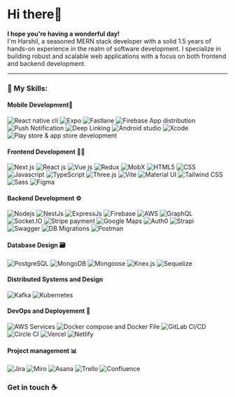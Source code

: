 <h1>Hi there👋</h1>

<p><b>I hope you're having a wonderful day!</b></br>I'm Harshil, a seasoned MERN stack developer with a solid 1.5 years of hands-on experience in the realm of software development. I specialize in building robust and scalable web applications with a focus on both frontend and backend development.</p>
<hr/>
<h3>💼 My Skills:</h3>
<h4>Mobile Development📱 </h4>
<p>
<!-- <a href="https://reactnative.dev/" target="_blank" rel="noreferrer">
    <img src="https://reactnative.dev/img/header_logo.svg" alt="reactnative" width="40" height="40" />
  </a>
<a href="https://reactnative.dev/" target="_blank" rel="noreferrer">
    <img src="https://seeklogo.com/images/E/expo-logo-01BB2BCFC3-seeklogo.com.png" alt="reactnative" width="40" height="40" />
  </a>
<a href="https://reactnative.dev/" target="_blank" rel="noreferrer">
    <img src="https://static-00.iconduck.com/assets.00/fastlane-icon-512x495-lmuhwr6f.png" alt="reactnative" width="40" height="40" />
  </a>
<a href="https://reactnative.dev/" target="_blank" rel="noreferrer">
    <img src="https://iconape.com/wp-content/files/gc/93002/svg/react-native-firebase-1.svg" alt="reactnative" width="40" height="40" />
  </a>
<a href="https://reactnative.dev/" target="_blank" rel="noreferrer">
   <img src="https://img.shields.io/badge/Push%20notification-gray?style=flat" alt="Push notification" />
  </a> -->
  
  <img alt="React native cli" src="https://img.shields.io/badge/-React Native CLI-61DAFB?style=flat-square&logo=react&logoColor=black" />
  <img alt="Expo" src="https://img.shields.io/badge/-Expo-000020?style=flat-square&logo=expo&logoColor=white" />
  <img alt="Fastlane" src="https://img.shields.io/badge/-Fastlane-00F200?style=flat-square&logo=fastlane&logoColor=white" /> 
  <img alt="Firebase App distribution" src="https://img.shields.io/badge/-Firebase_App_distribution-FFCA28?style=flat-square&logo=firebase&logoColor=white" />
  <img alt="Push Notification" src="https://img.shields.io/badge/-Push_Notification-2088FF?style=flat-square&logo=react&logoColor=white" />
  <img alt="Deep Linking" src="https://img.shields.io/badge/-Deep_Linking-1a73e8?style=flat-square&logo=react&logoColor=white" />
  <img alt="Android studio" src="https://img.shields.io/badge/-Android_Studio-3DDC84?style=flat-square&logo=android-studio&logoColor=white" />
  <img alt="Xcode" src="https://img.shields.io/badge/-Xcode-147EFB?style=flat-square&logo=xcode&logoColor=white" />
  <img alt="Play store & app store development" src="https://img.shields.io/badge/-App Store_&_Play_Store_Deployments-0D96F6?style=flat-square&logo=appstore&logoColor=white" />
</p>
  <h4>Frontend Development 👨‍💻 </h4>
  <p>
  <img alt="Next js" src="https://img.shields.io/badge/-Next.js-000000?style=flat-square&logo=next.js&logoColor=white" />
  <img alt="React js" src="https://img.shields.io/badge/-React.js-61DAFB?style=flat-square&logo=react&logoColor=black" />
  <img alt="Vue js" src="https://img.shields.io/badge/-Vue.js-4FC08D?style=flat-square&logo=vue.js&logoColor=white" />
  <img alt="Redux" src="https://img.shields.io/badge/-Redux-764ABC?style=flat-square&logo=redux&logoColor=white" />
  <img alt="MobX" src="https://img.shields.io/badge/-MobX-FF9955?style=flat-square&logo=mobx&logoColor=white" />
  <img alt="HTML5" src="https://img.shields.io/badge/-HTML5-E34F26?style=flat-square&logo=html5&logoColor=white" />
  <img alt="CSS" src="https://img.shields.io/badge/-CSS-1572B6?style=flat-square&logo=css3&logoColor=white" />
  <img alt="Javascript" src="https://img.shields.io/badge/-JavaScript-F7DF1E?style=flat-square&logo=javascript&logoColor=black" />
  <img alt="TypeScript" src="https://img.shields.io/badge/-TypeScript-3178C6?style=flat-square&logo=typescript&logoColor=white" />
  <img alt="Three.js" src="https://img.shields.io/badge/-Three.js-000000?style=flat-square&logo=three.js&logoColor=white" />
  <img alt="Vite" src="https://img.shields.io/badge/-Vite-646CFF?style=flat-square&logo=vite&logoColor=white" />
  <img alt="Material UI" src="https://img.shields.io/badge/-Materil_UI-007FFF?style=flat-square&logo=mui&logoColor=white" />
  <img alt="Tailwind CSS" src="https://img.shields.io/badge/-Tailwind_CSS-06B6D4?style=flat-square&logo=tailwindcss&logoColor=white" />
  <img alt="Sass" src="https://img.shields.io/badge/-Sass-CC6699?style=flat-square&logo=Sass&logoColor=white" />
  <img alt="Figma" src="https://img.shields.io/badge/-Figma-F24E1E?style=flat-square&logo=figma&logoColor=white" />
  </p>

 <h4>Backend Development ⚙ </h4>
<p>
  <img alt="Nodejs" src="https://img.shields.io/badge/-Nodejs-43853d?style=flat-square&logo=Node.js&logoColor=white" />
  <img alt="NestJs" src="https://img.shields.io/badge/-NestJs-E0234E?style=flat-square&logo=NestJs&logoColor=white" />
  <img alt="ExpressJs" src="https://img.shields.io/badge/-ExpressJs-000000?style=flat-square&logo=express&logoColor=white" />
  <img alt="Firebase" src="https://img.shields.io/badge/-Firebase-FFCA28?style=flat-square&logo=firebase&logoColor=black" />
  <img alt="AWS" src="https://img.shields.io/badge/-AWS-232F3E?style=flat-square&logo=amazonaws&logoColor=white" />
  <img alt="GraphQL" src="https://img.shields.io/badge/-GraphQL-E10098?style=flat-square&logo=graphql&logoColor=white" />
  <img alt="Socket.IO" src="https://img.shields.io/badge/-Socket.IO-010101?style=flat-square&logo=socketdotio&logoColor=white" />
  <img alt="Stripe payment" src="https://img.shields.io/badge/-Stripe Payment-008CDD?style=flat-square&logo=contactlesspayment&logoColor=white" />
  <img alt="Google Maps" src="https://img.shields.io/badge/-Google_Maps-4285F4?style=flat-square&logo=googlemaps&logoColor=white" />
  <img alt="Auth0" src="https://img.shields.io/badge/-Auth0-EB5424?style=flat-square&logo=auth0&logoColor=white" />
  <img alt="Strapi" src="https://img.shields.io/badge/-Strapi-4945FF?style=flat-square&logo=strapi&logoColor=white" />
  <img alt="Swagger" src="https://img.shields.io/badge/-Swagger-85EA2D?style=flat-square&logo=swagger&logoColor=black" />
  <img alt="DB Migrations" src="https://img.shields.io/badge/-DB Migrations-C925D1?style=flat-square&logo=amazondocumentdb&logoColor=white" />
  <img alt="Postman" src="https://img.shields.io/badge/-Postman-FF6C37?style=flat-square&logo=postman&logoColor=white" />
</p>

 <h4>Database Design 🗃 </h4>
 <p>
 <img alt="PostgreSQL" src="https://img.shields.io/badge/-PostgreSQL-4169E1?style=flat-square&logo=postgresql&logoColor=white" />
 <img alt="MongoDB" src="https://img.shields.io/badge/-MongoDB-47A248?style=flat-square&logo=mongodb&logoColor=white" />
 <img alt="Mongoose" src="https://img.shields.io/badge/-Mongoose-880000?style=flat-square&logo=mongoose&logoColor=white" />
 <img alt="Knex.js" src="https://img.shields.io/badge/-Knex.js-D26B38?style=flat-square&logo=Knex.js&logoColor=white" />
 <img alt="Sequelize" src="https://img.shields.io/badge/-Sequelize-52B0E7?style=flat-square&logo=sequelize&logoColor=white" />
 </p>
 <h4>Distributed Systems and Design </h4>
 <p>
  <img alt="Kafka" src="https://img.shields.io/badge/-Kafka-231F20?style=flat-square&logo=apachekafka&logoColor=white" />
  <img alt="Kubernetes" src="https://img.shields.io/badge/-Kubernetes-326CE5?style=flat-square&logo=kubernetes&logoColor=white" />
 </p>
  <h4>DevOps and Deployement 🚀 </h4>
  <p>
  <img alt="AWS Services" src="https://img.shields.io/badge/-AWS Services-232F3E?style=flat-square&logo=amazonaws&logoColor=white" />
  <img alt="Docker compose and Docker File" src="https://img.shields.io/badge/-Docker compose and Docker File-2496ED?style=flat-square&logo=docker&logoColor=white" />
  <img alt="GitLab CI/CD" src="https://img.shields.io/badge/-GitLab CI/CD-FC6D26?style=flat-square&logo=gitlab&logoColor=white" />
  <img alt="Circle CI" src="https://img.shields.io/badge/-Circle CI-343434?style=flat-square&logo=circleci&logoColor=white" />
  <img alt="Vercel" src="https://img.shields.io/badge/-Vercel-000000?style=flat-square&logo=vercel&logoColor=white" />
  <img alt="Netlify" src="https://img.shields.io/badge/-Netlify-00C7B7?style=flat-square&logo=netlify&logoColor=white" />
  </p>

  <h4>Project management 📊</h4>

  <p>
  <img alt="Jira" src="https://img.shields.io/badge/-Jira-0052CC?style=flat-square&logo=jira&logoColor=white" />
  <img alt="Miro" src="https://img.shields.io/badge/-Miro-050038?style=flat-square&logo=miro&logoColor=white" />
  <img alt="Asana" src="https://img.shields.io/badge/-Asana-F06A6A?style=flat-square&logo=asana&logoColor=white" />
  <img alt="Trello" src="https://img.shields.io/badge/-Trello-0052CC?style=flat-square&logo=trello&logoColor=white" />
  <img alt="Confluence" src="https://img.shields.io/badge/-Confluence-172B4D?style=flat-square&logo=confluence&logoColor=white" />
  </p>
  
<h3>Get in touch ☕ </h3>

